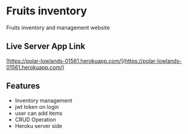 # Fruits inventory

Fruits inventory and management website

## Live Server App Link

[https://polar-lowlands-01561.herokuapp.com/](https://polar-lowlands-01561.herokuapp.com/)

## Features

- Inventory management
- jwt token on login
- user can add items
- CRUD Operation
- Heroku server side
